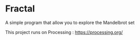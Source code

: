 # Fractal

A simple program that allow you to explore the Mandelbrot set

This project runs on Processing : https://processing.org/
